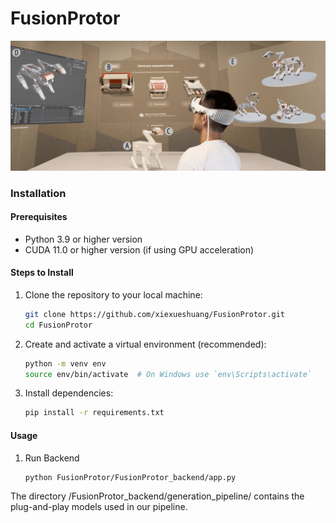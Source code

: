 # FusionProtor
![](./firstimage.png)
### Installation

#### Prerequisites

- Python 3.9 or higher version
- CUDA 11.0 or higher version (if using GPU acceleration)

#### Steps to Install

1. Clone the repository to your local machine:
   ```bash
   git clone https://github.com/xiexueshuang/FusionProtor.git
   cd FusionProtor
   
2. Create and activate a virtual environment (recommended):
   ```bash
   python -m venv env
   source env/bin/activate  # On Windows use `env\Scripts\activate`
3. Install dependencies:
   ```bash
   pip install -r requirements.txt
#### Usage
1. Run Backend
   ```bash
   python FusionProtor/FusionProtor_backend/app.py

The directory /FusionProtor_backend/generation_pipeline/ contains the plug-and-play models used in our pipeline.
